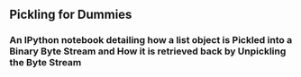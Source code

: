 ## Pickling for Dummies

### An IPython notebook detailing how a list object is Pickled into a Binary Byte Stream and How it is retrieved back by Unpickling the Byte Stream 